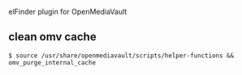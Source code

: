 elFinder plugin for OpenMediaVault

## clean omv cache

    $ source /usr/share/openmediavault/scripts/helper-functions && omv_purge_internal_cache
